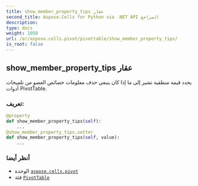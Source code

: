 ```yaml
---
title: show_member_property_tips عقار
second_title: Aspose.Cells for Python via .NET API المراجع
description:
type: docs
weight: 1050
url: /ar/aspose.cells.pivot/pivottable/show_member_property_tips/
is_root: false
---
```

##  show_member_property_tips عقار

يحدد قيمة منطقية تشير إلى ما إذا كان ينبغي حذف معلومات خصائص العضو من تلميحات أدوات PivotTable.
###  تعريف:
```python
@property
def show_member_property_tips(self):
    ...
@show_member_property_tips.setter
def show_member_property_tips(self, value):
    ...
```

###  أنظر أيضا
* الوحدة [`aspose.cells.pivot`](../../)
* فئة [`PivotTable`](/cells/python-net/ar/aspose.cells.pivot/pivottable)
